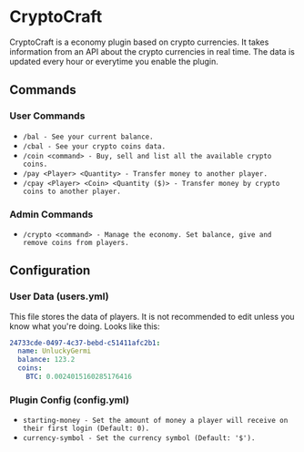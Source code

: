 # CryptoCraft

CryptoCraft is a economy plugin based on crypto currencies. It takes information from an API about the crypto currencies in real time. The data is updated every hour or everytime you enable the plugin. 

## Commands

### User Commands

- `/bal - See your current balance.`
- `/cbal - See your crypto coins data.`
- `/coin <command> - Buy, sell and list all the available crypto coins.`
- `/pay <Player> <Quantity> - Transfer money to another player.`
- `/cpay <Player> <Coin> <Quantity ($)> - Transfer money by crypto coins to another player.`

### Admin Commands

- `/crypto <command> - Manage the economy. Set balance, give and remove coins from players.`


## Configuration

### User Data (users.yml)

This file stores the data of players. It is not recommended to edit unless you know what you're doing. Looks like this:
```yaml
24733cde-0497-4c37-bebd-c51411afc2b1:
  name: UnluckyGermi
  balance: 123.2
  coins:
    BTC: 0.0024015160285176416
```

### Plugin Config (config.yml)
- `starting-money - Set the amount of money a player will receive on their first login (Default: 0).`
- `currency-symbol - Set the currency symbol (Default: '$').`
